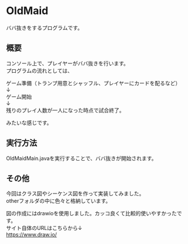# OldMaid
ババ抜きをするプログラムです。  
## 概要
コンソール上で、プレイヤーがババ抜きを行います。  
プログラムの流れとしては、  
  
ゲーム準備（トランプ用意とシャッフル、プレイヤーにカードを配るなど）  
↓  
ゲーム開始  
↓  
残りのプレイ人数が一人になった時点で試合終了。  
  
みたいな感じです。
  
## 実行方法
OldMaidMain.javaを実行することで、ババ抜きが開始されます。
  
## その他
今回はクラス図やシーケンス図を作って実装してみました。  
otherフォルダの中に色々と格納しています。  
  
図の作成にはdrawioを使用しました。カッコ良くて比較的使いやすかったです。  
サイト自体のURLはこちらから↓   
https://www.draw.io/

